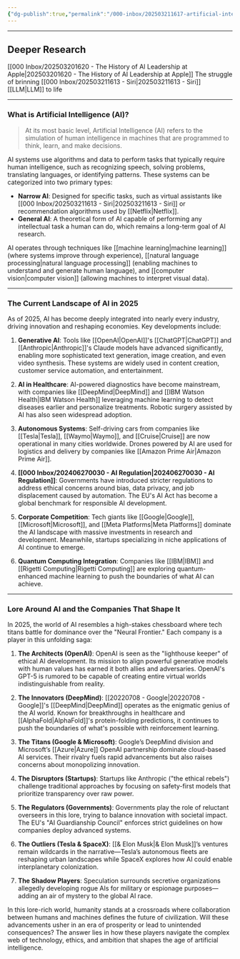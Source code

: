 ```yaml
---
{"dg-publish":true,"permalink":"/000-inbox/202503211617-artificial-intelligence-ai/","created":"2025-03-21T16:17:48.000-04:00","updated":"2025-04-08T21:34:21.619-04:00"}
---
```


---
## Deeper Research
[[000 Inbox/202503201620 - The History of AI Leadership at Apple\|202503201620 - The History of AI Leadership at Apple]]
The struggle of brinning [[000 Inbox/202503211613 - Siri\|202503211613 - Siri]] [[LLM\|LLM]] to life

---
### What is Artificial Intelligence (AI)?

>At its most basic level, Artificial Intelligence (AI) refers to the simulation of human intelligence in machines that are programmed to think, learn, and make decisions. 

AI systems use algorithms and data to perform tasks that typically require human intelligence, such as recognizing speech, solving problems, translating languages, or identifying patterns. These systems can be categorized into two primary types:
- **Narrow AI**: Designed for specific tasks, such as virtual assistants like [[000 Inbox/202503211613 - Siri\|202503211613 - Siri]] or recommendation algorithms used by [[Netflix\|Netflix]].
- **General AI**: A theoretical form of AI capable of performing any intellectual task a human can do, which remains a long-term goal of AI research.

AI operates through techniques like [[machine learning\|machine learning]] (where systems improve through experience), [[natural language processing\|natural language processing]] (enabling machines to understand and generate human language), and [[computer vision\|computer vision]] (allowing machines to interpret visual data).

---

### The Current Landscape of AI in 2025

As of 2025, AI has become deeply integrated into nearly every industry, driving innovation and reshaping economies. Key developments include:

1. **Generative AI**: Tools like [[OpenAI\|OpenAI]]'s [[ChatGPT\|ChatGPT]] and [[Anthropic\|Anthropic]]'s Claude models have advanced significantly, enabling more sophisticated text generation, image creation, and even video synthesis. These systems are widely used in content creation, customer service automation, and entertainment.
   
2. **AI in Healthcare**: AI-powered diagnostics have become mainstream, with companies like [[DeepMind\|DeepMind]] and [[IBM Watson Health\|IBM Watson Health]] leveraging machine learning to detect diseases earlier and personalize treatments. Robotic surgery assisted by AI has also seen widespread adoption.

3. **Autonomous Systems**: Self-driving cars from companies like [[Tesla\|Tesla]], [[Waymo\|Waymo]], and [[Cruise\|Cruise]] are now operational in many cities worldwide. Drones powered by AI are used for logistics and delivery by companies like [[Amazon Prime Air\|Amazon Prime Air]].

4. **[[000 Inbox/202406270030 - AI Regulation\|202406270030 - AI Regulation]]**: Governments have introduced stricter regulations to address ethical concerns around bias, data privacy, and job displacement caused by automation. The EU's AI Act has become a global benchmark for responsible AI development.

5. **Corporate Competition**: Tech giants like [[Google\|Google]], [[Microsoft\|Microsoft]], and [[Meta Platforms\|Meta Platforms]] dominate the AI landscape with massive investments in research and development. Meanwhile, startups specializing in niche applications of AI continue to emerge.

6. **Quantum Computing Integration**: Companies like [[IBM\|IBM]] and [[Rigetti Computing\|Rigetti Computing]] are exploring quantum-enhanced machine learning to push the boundaries of what AI can achieve.

---

### Lore Around AI and the Companies That Shape It

In 2025, the world of AI resembles a high-stakes chessboard where tech titans battle for dominance over the "Neural Frontier." Each company is a player in this unfolding saga:

1. **The Architects (OpenAI)**: OpenAI is seen as the "lighthouse keeper" of ethical AI development. Its mission to align powerful generative models with human values has earned it both allies and adversaries. OpenAI's GPT-5 is rumored to be capable of creating entire virtual worlds indistinguishable from reality.

2. **The Innovators (DeepMind)**: [[20220708 - Google\|20220708 - Google]]'s [[DeepMind\|DeepMind]] operates as the enigmatic genius of the AI world. Known for breakthroughs in healthcare and [[AlphaFold\|AlphaFold]]'s protein-folding predictions, it continues to push the boundaries of what's possible with reinforcement learning.

3. **The Titans (Google & Microsoft)**: Google’s DeepMind division and Microsoft’s [[Azure\|Azure]] OpenAI partnership dominate cloud-based AI services. Their rivalry fuels rapid advancements but also raises concerns about monopolizing innovation.

4. **The Disruptors (Startups)**: Startups like Anthropic ("the ethical rebels") challenge traditional approaches by focusing on safety-first models that prioritize transparency over raw power.

5. **The Regulators (Governments)**: Governments play the role of reluctant overseers in this lore, trying to balance innovation with societal impact. The EU's "AI Guardianship Council" enforces strict guidelines on how companies deploy advanced systems.

6. **The Outliers (Tesla & SpaceX)**: [[& Elon Musk\|& Elon Musk]]’s ventures remain wildcards in the narrative—Tesla’s autonomous fleets are reshaping urban landscapes while SpaceX explores how AI could enable interplanetary colonization.

7. **The Shadow Players**: Speculation surrounds secretive organizations allegedly developing rogue AIs for military or espionage purposes—adding an air of mystery to the global AI race.

In this lore-rich world, humanity stands at a crossroads where collaboration between humans and machines defines the future of civilization. Will these advancements usher in an era of prosperity or lead to unintended consequences? The answer lies in how these players navigate the complex web of technology, ethics, and ambition that shapes the age of artificial intelligence.
